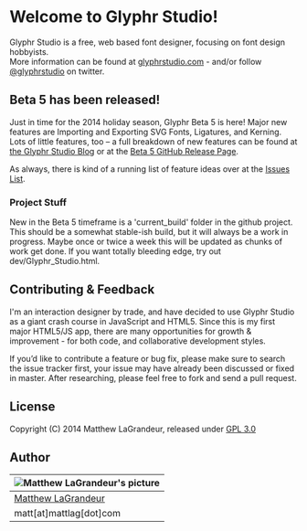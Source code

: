# Welcome to Glyphr Studio!
Glyphr Studio is a free, web based font designer, focusing on font design hobbyists.  
More information can be found at [glyphrstudio.com](http://glyphrstudio.com) - and/or follow [@glyphrstudio](https://twitter.com/glyphrstudio) on twitter.

## Beta 5 has been released!
Just in time for the 2014 holiday season, Glyphr Beta 5 is here!  Major new features are Importing and Exporting SVG Fonts, Ligatures, and Kerning.  Lots of little features, too – a full breakdown of new features can be found at [the Glyphr Studio Blog](http://www.glyphrstudio.com/blog) or at the [Beta 5 GitHub Release Page](https://github.com/mattlag/Glyphr-Studio/releases/tag/v0.5.0).

As always, there is kind of a running list of feature ideas over at the [Issues List]( https://github.com/mattlag/Glyphr-Studio/issues?labels=&page=1&state=open).

### Project Stuff
New in the Beta 5 timeframe is a 'current_build' folder in the github project.  This should be a somewhat stable-ish build, but it will always be a work in progress.  Maybe once or twice a week this will be updated as chunks of work get done.  If you want totally bleeding edge, try out dev/Glyphr_Studio.html.

## Contributing & Feedback
I'm an interaction designer by trade, and have decided to use Glyphr Studio as a giant crash course in JavaScript and HTML5.  Since this is my first major HTML5/JS app, there are many opportunities for growth & improvement - for both code, and collaborative development styles.

If you’d like to contribute a feature or bug fix, please make sure to search the issue tracker first, your issue may have already been discussed or fixed in master.  After researching, please feel free to fork and send a pull request.

## License
Copyright (C) 2014 Matthew LaGrandeur, released under [GPL 3.0](https://github.com/mattlag/Glyphr-Studio/blob/master/LICENSE-gpl-3.0.txt)

## Author
| ![Matthew LaGrandeur's picture](https://1.gravatar.com/avatar/f6f7b963adc54db7e713d7bd5f4903ec?s=70) |
|---|
| [Matthew LaGrandeur](http://mattlag.com/) |
| matt[at]mattlag[dot]com |



